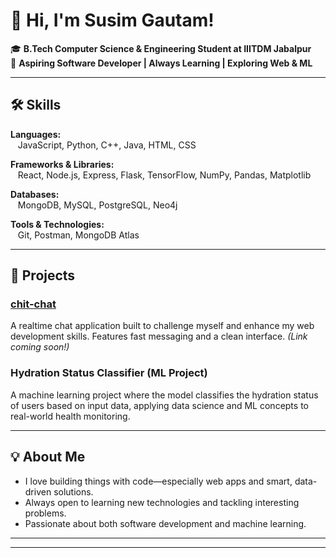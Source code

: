 # 👋 Hi, I'm Susim Gautam!

🎓 **B.Tech Computer Science & Engineering Student at IIITDM Jabalpur**  
🚀 **Aspiring Software Developer | Always Learning | Exploring Web & ML**

---

## 🛠️ Skills

**Languages:**  
&nbsp;&nbsp;&nbsp;JavaScript, Python, C++, Java, HTML, CSS

**Frameworks & Libraries:**  
&nbsp;&nbsp;&nbsp;React, Node.js, Express, Flask, TensorFlow, NumPy, Pandas, Matplotlib

**Databases:**  
&nbsp;&nbsp;&nbsp;MongoDB, MySQL, PostgreSQL, Neo4j

**Tools & Technologies:**  
&nbsp;&nbsp;&nbsp;Git, Postman, MongoDB Atlas

---

## 🌟 Projects

### [chit-chat](#)
A realtime chat application built to challenge myself and enhance my web development skills. Features fast messaging and a clean interface. *(Link coming soon!)*

### Hydration Status Classifier (ML Project)
A machine learning project where the model classifies the hydration status of users based on input data, applying data science and ML concepts to real-world health monitoring.

---

## 💡 About Me

- I love building things with code—especially web apps and smart, data-driven solutions.
- Always open to learning new technologies and tackling interesting problems.
- Passionate about both software development and machine learning.

---

<!--
## 📫 Connect with Me

[LinkedIn](#) | [Portfolio/Website](#) | [Twitter](#)
-->

---

